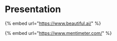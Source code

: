 # Presentation

{% embed url="https://www.beautiful.ai/" %}

{% embed url="https://www.mentimeter.com/" %}

